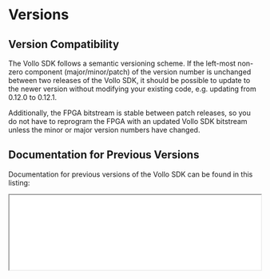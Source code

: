 # Versions

## Version Compatibility

The Vollo SDK follows a semantic versioning scheme.
If the left-most non-zero component (major/minor/patch) of the version number
is unchanged between two releases of the Vollo SDK, it should be possible to
update to the newer version without modifying your existing code, e.g. updating
from 0.12.0 to 0.12.1.

Additionally, the FPGA bitstream is stable between patch releases, so you do
not have to reprogram the FPGA with an updated Vollo SDK bitstream unless the
minor or major version numbers have changed.

## Documentation for Previous Versions

Documentation for previous versions of the Vollo SDK can be found in this
listing:

<!-- markdown-link-check-disable -->
<iframe
  id="volloVersionListing"
  title="Vollo Version Listing"
  style="width:100%;"
  src="/version_listing.html"
  >
</iframe>
<!-- markdown-link-check-enable -->
